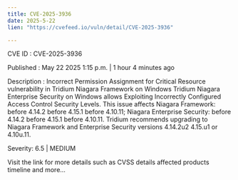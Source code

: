 ```yaml
---
title: CVE-2025-3936
date: 2025-5-22
lien: "https://cvefeed.io/vuln/detail/CVE-2025-3936"

---
```


CVE ID : CVE-2025-3936

Published :  May 22
2025
1:15 p.m. | 1 hour
4 minutes ago

Description : Incorrect Permission Assignment for Critical Resource vulnerability in Tridium Niagara Framework on Windows
Tridium Niagara Enterprise Security on Windows allows Exploiting Incorrectly Configured Access Control Security Levels. This issue affects Niagara Framework: before 4.14.2
before 4.15.1
before 4.10.11; Niagara Enterprise Security: before 4.14.2
before 4.15.1
before 4.10.11. Tridium recommends upgrading to Niagara Framework and Enterprise Security versions 4.14.2u2
4.15.u1
or 4.10u.11.

Severity: 6.5 | MEDIUM

Visit the link for more details
such as CVSS details
affected products
timeline
and more...
